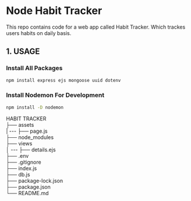 # Node Habit Tracker

This repo contains code for a web app called Habit Tracker. Which trackes users habits on daily basis.

## 1. USAGE

### Install All Packages

```bash
npm install express ejs mongoose uuid dotenv
```

### Install Nodemon For Development

```bash
npm install -D nodemon
```

HABIT TRACKER <br>
├── assets <br>
| --- ├── page.js <br>
├── node_modules <br>
├── views <br>
│ --- ├── details.ejs <br>
├── .env <br>
├── .gitignore <br>
├── index.js <br>
├── db.js <br>
├── package-lock.json <br>
├── package.json <br>
└── README.md
